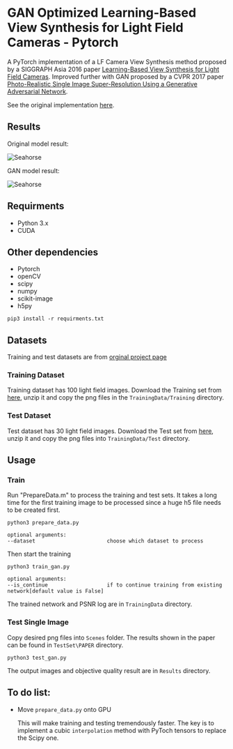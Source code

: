 # GAN Optimized Learning-Based View Synthesis for Light Field Cameras - Pytorch
A PyTorch implementation of a LF Camera View Synthesis method proposed by a SIGGRAPH Asia 2016 paper [Learning-Based View Synthesis for Light Field Cameras](http://cseweb.ucsd.edu/~viscomp/projects/LF/papers/SIGASIA16/).
Improved further with GAN proposed by a CVPR 2017 paper [Photo-Realistic Single Image Super-Resolution Using a Generative Adversarial Network](https://arxiv.org/abs/1609.04802).

See the original implementation [here](https://github.com/GIMPS/lf_syn).

## Results
Original model result:

![Seahorse](https://thumbs.gfycat.com/AggravatingSomberConey-size_restricted.gif)

GAN model result:

![Seahorse](https://thumbs.gfycat.com/HandyPresentCapybara-size_restricted.gif)

## Requirments
- Python 3.x
- CUDA

## Other dependencies
- Pytorch
- openCV
- scipy
- numpy
- scikit-image
- h5py
```angular2html
pip3 install -r requirments.txt
```
## Datasets

Training and test datasets are from [orginal project page](http://cseweb.ucsd.edu/~viscomp/projects/LF/papers/SIGASIA16/)

### Training Dataset
Training dataset has 100 light field images.
Download the Training set from [here](http://cseweb.ucsd.edu/~viscomp/projects/LF/papers/SIGASIA16/PaperData/SIGGRAPHAsia16_ViewSynthesis_Trainingset.zip),
unzip it and copy the png files in the `TrainingData/Training` directory.

### Test Dataset
Test dataset has 30 light field images.
Download the Test set from [here](http://cseweb.ucsd.edu/~viscomp/projects/LF/papers/SIGASIA16/PaperData/SIGGRAPHAsia16_ViewSynthesis_Testset.zip),
unzip it and copy the png files into `TrainingData/Test`  directory.

## Usage

### Train
Run "PrepareData.m" to process the training and test sets. It takes a long 
time for the first training image to be processed since a huge h5 file needs 
to be created first.
```
python3 prepare_data.py

optional arguments:
--dataset                       choose which dataset to process

``` 
Then start the training
```
python3 train_gan.py

optional arguments:
--is_continue                   if to continue training from existing network[default value is False]
```
The trained network and PSNR log are in `TrainingData` directory.

### Test Single Image
Copy desired png files into `Scenes` folder. The results shown in the paper
can be found in `TestSet\PAPER` directory.
```
python3 test_gan.py
```
The output images and objective quality result are in `Results` directory.

## To do list:
- Move `prepare_data.py` onto GPU

   This will make training and testing tremendously faster. The key is to implement a cubic `interpolation` method with PyToch tensors to replace the Scipy one.
